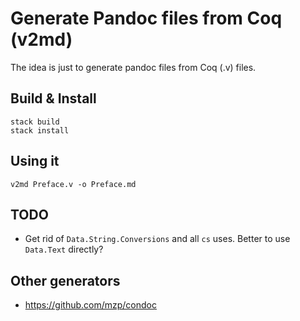 # Generate Pandoc files from Coq (v2md)

The idea is just to generate pandoc files from Coq (.v) files.

## Build & Install

````
stack build
stack install
````

## Using it
````
v2md Preface.v -o Preface.md
````

## TODO
- Get rid of `Data.String.Conversions` and all `cs` uses. Better to use
  `Data.Text` directly?


## Other generators
- https://github.com/mzp/condoc
